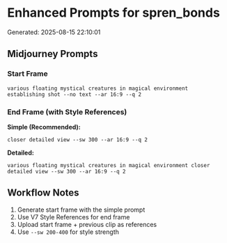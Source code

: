# Enhanced Prompts for spren_bonds

Generated: 2025-08-15 22:10:01
## Midjourney Prompts

### Start Frame
```
various floating mystical creatures in magical environment establishing shot --no text --ar 16:9 --q 2
```

### End Frame (with Style References)

**Simple (Recommended):**
```
closer detailed view --sw 300 --ar 16:9 --q 2
```

**Detailed:**
```
various floating mystical creatures in magical environment closer detailed view --sw 300 --ar 16:9 --q 2
```

## Workflow Notes

1. Generate start frame with the simple prompt
2. Use V7 Style References for end frame
3. Upload start frame + previous clip as references
4. Use `--sw 200-400` for style strength
